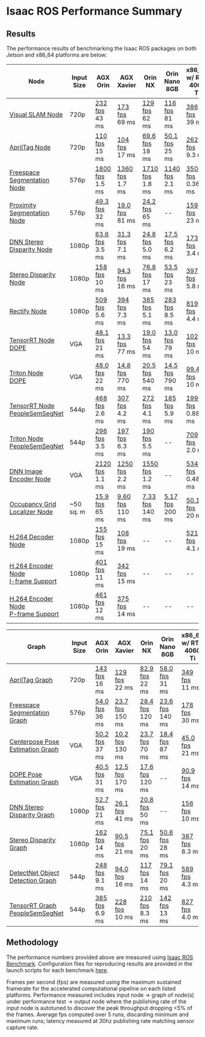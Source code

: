 # Isaac ROS Performance Summary

## Results

The performance results of benchmarking the Isaac ROS packages on both Jetson and x86_64 platforms are below:

| Node                                                                                                                                                              | Input Size | AGX Orin                                                                                                                                               | AGX Xavier                                                                                                                                               | Orin NX                                                                                                                                               | Orin Nano 8GB                                                                                                                                        | x86_64 w/ RTX 4060 Ti                                                                                                                                     |
| ----------------------------------------------------------------------------------------------------------------------------------------------------------------- | ---------- | ------------------------------------------------------------------------------------------------------------------------------------------------------ | -------------------------------------------------------------------------------------------------------------------------------------------------------- | ----------------------------------------------------------------------------------------------------------------------------------------------------- | ---------------------------------------------------------------------------------------------------------------------------------------------------- | --------------------------------------------------------------------------------------------------------------------------------------------------------- |
| [Visual SLAM Node](https://github.com/NVIDIA-ISAAC-ROS/isaac_ros_benchmark/blob/main/scripts//isaac_ros_visual_slam_node.py)                              | 720p       | [232 fps](https://github.com/NVIDIA-ISAAC-ROS/isaac_ros_benchmark/blob/main/results/isaac_ros_visual_slam_node-agx_orin.json)<br>43 ms         | [173 fps](https://github.com/NVIDIA-ISAAC-ROS/isaac_ros_benchmark/blob/main/results/isaac_ros_visual_slam_node-agx_xavier.json)<br>69 ms         | [129 fps](https://github.com/NVIDIA-ISAAC-ROS/isaac_ros_benchmark/blob/main/results/isaac_ros_visual_slam_node-orin_nx.json)<br>62 ms         | [116 fps](https://github.com/NVIDIA-ISAAC-ROS/isaac_ros_benchmark/blob/main/results/isaac_ros_visual_slam_node-orin_nano.json)<br>81 ms      | [386 fps](https://github.com/NVIDIA-ISAAC-ROS/isaac_ros_benchmark/blob/main/results/isaac_ros_visual_slam_node-nuc_4060ti.json)<br>39 ms          |
| [AprilTag Node](https://github.com/NVIDIA-ISAAC-ROS/isaac_ros_benchmark/blob/main/scripts//isaac_ros_apriltag_node.py)                                    | 720p       | [110 fps](https://github.com/NVIDIA-ISAAC-ROS/isaac_ros_benchmark/blob/main/results/isaac_ros_apriltag_node-agx_orin.json)<br>15 ms            | [104 fps](https://github.com/NVIDIA-ISAAC-ROS/isaac_ros_benchmark/blob/main/results/isaac_ros_apriltag_node-agx_xavier.json)<br>17 ms            | [69.6 fps](https://github.com/NVIDIA-ISAAC-ROS/isaac_ros_benchmark/blob/main/results/isaac_ros_apriltag_node-orin_nx.json)<br>18 ms           | [50.1 fps](https://github.com/NVIDIA-ISAAC-ROS/isaac_ros_benchmark/blob/main/results/isaac_ros_apriltag_node-orin_nano.json)<br>25 ms        | [262 fps](https://github.com/NVIDIA-ISAAC-ROS/isaac_ros_benchmark/blob/main/results/isaac_ros_apriltag_node-nuc_4060ti.json)<br>9.3 ms            |
| [Freespace Segmentation Node](https://github.com/NVIDIA-ISAAC-ROS/isaac_ros_benchmark/blob/main/scripts//isaac_ros_bi3d_fs_node.py)                       | 576p       | [1800 fps](https://github.com/NVIDIA-ISAAC-ROS/isaac_ros_benchmark/blob/main/results/isaac_ros_bi3d_fs_node-agx_orin.json)<br>1.5 ms           | [1360 fps](https://github.com/NVIDIA-ISAAC-ROS/isaac_ros_benchmark/blob/main/results/isaac_ros_bi3d_fs_node-agx_xavier.json)<br>1.7 ms           | [1710 fps](https://github.com/NVIDIA-ISAAC-ROS/isaac_ros_benchmark/blob/main/results/isaac_ros_bi3d_fs_node-orin_nx.json)<br>1.8 ms           | [1140 fps](https://github.com/NVIDIA-ISAAC-ROS/isaac_ros_benchmark/blob/main/results/isaac_ros_bi3d_fs_node-orin_nano.json)<br>2.1 ms        | [3500 fps](https://github.com/NVIDIA-ISAAC-ROS/isaac_ros_benchmark/blob/main/results/isaac_ros_bi3d_fs_node-nuc_4060ti.json)<br>0.36 ms           |
| [Proximity Segmentation Node](https://github.com/NVIDIA-ISAAC-ROS/isaac_ros_benchmark/blob/main/scripts//isaac_ros_bi3d_node.py)                          | 576p       | [49.3 fps](https://github.com/NVIDIA-ISAAC-ROS/isaac_ros_benchmark/blob/main/results/isaac_ros_bi3d_node-agx_orin.json)<br>32 ms               | [19.0 fps](https://github.com/NVIDIA-ISAAC-ROS/isaac_ros_benchmark/blob/main/results/isaac_ros_bi3d_node-agx_xavier.json)<br>81 ms               | [24.2 fps](https://github.com/NVIDIA-ISAAC-ROS/isaac_ros_benchmark/blob/main/results/isaac_ros_bi3d_node-orin_nx.json)<br>65 ms               | --                                                                                                                                                   | [159 fps](https://github.com/NVIDIA-ISAAC-ROS/isaac_ros_benchmark/blob/main/results/isaac_ros_bi3d_node-nuc_4060ti.json)<br>23 ms                 |
| [DNN Stereo Disparity Node](https://github.com/NVIDIA-ISAAC-ROS/isaac_ros_benchmark/blob/main/scripts//isaac_ros_ess_node.py)                             | 1080p      | [63.6 fps](https://github.com/NVIDIA-ISAAC-ROS/isaac_ros_benchmark/blob/main/results/isaac_ros_ess_node-agx_orin.json)<br>3.5 ms               | [31.3 fps](https://github.com/NVIDIA-ISAAC-ROS/isaac_ros_benchmark/blob/main/results/isaac_ros_ess_node-agx_xavier.json)<br>7.1 ms               | [24.8 fps](https://github.com/NVIDIA-ISAAC-ROS/isaac_ros_benchmark/blob/main/results/isaac_ros_ess_node-orin_nx.json)<br>5.0 ms               | [17.5 fps](https://github.com/NVIDIA-ISAAC-ROS/isaac_ros_benchmark/blob/main/results/isaac_ros_ess_node-orin_nano_emul.json)<br>6.2 ms       | [173 fps](https://github.com/NVIDIA-ISAAC-ROS/isaac_ros_benchmark/blob/main/results/isaac_ros_ess_node-nuc_4060ti.json)<br>3.4 ms                 |
| [Stereo Disparity Node](https://github.com/NVIDIA-ISAAC-ROS/isaac_ros_benchmark/blob/main/scripts//isaac_ros_disparity_node.py)                           | 1080p      | [158 fps](https://github.com/NVIDIA-ISAAC-ROS/isaac_ros_benchmark/blob/main/results/isaac_ros_disparity_node-agx_orin.json)<br>10 ms           | [94.3 fps](https://github.com/NVIDIA-ISAAC-ROS/isaac_ros_benchmark/blob/main/results/isaac_ros_disparity_node-agx_xavier.json)<br>16 ms          | [76.8 fps](https://github.com/NVIDIA-ISAAC-ROS/isaac_ros_benchmark/blob/main/results/isaac_ros_disparity_node-orin_nx.json)<br>17 ms          | [53.5 fps](https://github.com/NVIDIA-ISAAC-ROS/isaac_ros_benchmark/blob/main/results/isaac_ros_disparity_node-orin_nano.json)<br>23 ms       | [397 fps](https://github.com/NVIDIA-ISAAC-ROS/isaac_ros_benchmark/blob/main/results/isaac_ros_disparity_node-nuc_4060ti.json)<br>5.8 ms           |
| [Rectify Node](https://github.com/NVIDIA-ISAAC-ROS/isaac_ros_benchmark/blob/main/scripts//isaac_ros_rectify_node.py)                                      | 1080p      | [509 fps](https://github.com/NVIDIA-ISAAC-ROS/isaac_ros_benchmark/blob/main/results/isaac_ros_rectify_node-agx_orin.json)<br>5.6 ms            | [394 fps](https://github.com/NVIDIA-ISAAC-ROS/isaac_ros_benchmark/blob/main/results/isaac_ros_rectify_node-agx_xavier.json)<br>7.3 ms            | [385 fps](https://github.com/NVIDIA-ISAAC-ROS/isaac_ros_benchmark/blob/main/results/isaac_ros_rectify_node-orin_nx.json)<br>5.1 ms            | [283 fps](https://github.com/NVIDIA-ISAAC-ROS/isaac_ros_benchmark/blob/main/results/isaac_ros_rectify_node-orin_nano.json)<br>8.5 ms         | [819 fps](https://github.com/NVIDIA-ISAAC-ROS/isaac_ros_benchmark/blob/main/results/isaac_ros_rectify_node-nuc_4060ti.json)<br>4.4 ms             |
| [TensorRT Node<br>DOPE](https://github.com/NVIDIA-ISAAC-ROS/isaac_ros_benchmark/blob/main/scripts//isaac_ros_tensor_rt_dope_node.py)                      | VGA        | [48.1 fps](https://github.com/NVIDIA-ISAAC-ROS/isaac_ros_benchmark/blob/main/results/isaac_ros_tensor_rt_dope_node-agx_orin.json)<br>21 ms     | [13.3 fps](https://github.com/NVIDIA-ISAAC-ROS/isaac_ros_benchmark/blob/main/results/isaac_ros_tensor_rt_dope_node-agx_xavier.json)<br>77 ms     | [19.0 fps](https://github.com/NVIDIA-ISAAC-ROS/isaac_ros_benchmark/blob/main/results/isaac_ros_tensor_rt_dope_node-orin_nx.json)<br>54 ms     | [13.0 fps](https://github.com/NVIDIA-ISAAC-ROS/isaac_ros_benchmark/blob/main/results/isaac_ros_tensor_rt_dope_node-orin_nano.json)<br>79 ms  | [102 fps](https://github.com/NVIDIA-ISAAC-ROS/isaac_ros_benchmark/blob/main/results/isaac_ros_tensor_rt_dope_node-nuc_4060ti.json)<br>10 ms       |
| [Triton Node<br>DOPE](https://github.com/NVIDIA-ISAAC-ROS/isaac_ros_benchmark/blob/main/scripts//isaac_ros_triton_dope_node.py)                           | VGA        | [48.0 fps](https://github.com/NVIDIA-ISAAC-ROS/isaac_ros_benchmark/blob/main/results/isaac_ros_triton_dope_node-agx_orin.json)<br>22 ms        | [14.8 fps](https://github.com/NVIDIA-ISAAC-ROS/isaac_ros_benchmark/blob/main/results/isaac_ros_triton_dope_node-agx_xavier.json)<br>770 ms       | [20.5 fps](https://github.com/NVIDIA-ISAAC-ROS/isaac_ros_benchmark/blob/main/results/isaac_ros_triton_dope_node-orin_nx.json)<br>540 ms       | [14.5 fps](https://github.com/NVIDIA-ISAAC-ROS/isaac_ros_benchmark/blob/main/results/isaac_ros_triton_dope_node-orin_nano.json)<br>790 ms    | [99.4 fps](https://github.com/NVIDIA-ISAAC-ROS/isaac_ros_benchmark/blob/main/results/isaac_ros_triton_dope_node-nuc_4060ti.json)<br>10 ms         |
| [TensorRT Node<br>PeopleSemSegNet](https://github.com/NVIDIA-ISAAC-ROS/isaac_ros_benchmark/blob/main/scripts//isaac_ros_tensor_rt_ps_node.py)             | 544p       | [468 fps](https://github.com/NVIDIA-ISAAC-ROS/isaac_ros_benchmark/blob/main/results/isaac_ros_tensor_rt_ps_node-agx_orin.json)<br>2.6 ms       | [307 fps](https://github.com/NVIDIA-ISAAC-ROS/isaac_ros_benchmark/blob/main/results/isaac_ros_tensor_rt_ps_node-agx_xavier.json)<br>4.2 ms       | [272 fps](https://github.com/NVIDIA-ISAAC-ROS/isaac_ros_benchmark/blob/main/results/isaac_ros_tensor_rt_ps_node-orin_nx.json)<br>4.1 ms       | [185 fps](https://github.com/NVIDIA-ISAAC-ROS/isaac_ros_benchmark/blob/main/results/isaac_ros_tensor_rt_ps_node-orin_nano.json)<br>5.9 ms    | [1990 fps](https://github.com/NVIDIA-ISAAC-ROS/isaac_ros_benchmark/blob/main/results/isaac_ros_tensor_rt_ps_node-nuc_4060ti.json)<br>0.88 ms      |
| [Triton Node<br>PeopleSemSegNet](https://github.com/NVIDIA-ISAAC-ROS/isaac_ros_benchmark/blob/main/scripts//isaac_ros_triton_ps_node.py)                  | 544p       | [296 fps](https://github.com/NVIDIA-ISAAC-ROS/isaac_ros_benchmark/blob/main/results/isaac_ros_triton_ps_node-agx_orin.json)<br>3.5 ms          | [197 fps](https://github.com/NVIDIA-ISAAC-ROS/isaac_ros_benchmark/blob/main/results/isaac_ros_triton_ps_node-agx_xavier.json)<br>6.3 ms          | [190 fps](https://github.com/NVIDIA-ISAAC-ROS/isaac_ros_benchmark/blob/main/results/isaac_ros_triton_ps_node-orin_nx.json)<br>5.5 ms          | --                                                                                                                                                   | [709 fps](https://github.com/NVIDIA-ISAAC-ROS/isaac_ros_benchmark/blob/main/results/isaac_ros_triton_ps_node-nuc_4060ti.json)<br>2.0 ms           |
| [DNN Image Encoder Node](https://github.com/NVIDIA-ISAAC-ROS/isaac_ros_benchmark/blob/main/scripts//isaac_ros_dnn_image_encoder_node.py)                  | VGA        | [2120 fps](https://github.com/NVIDIA-ISAAC-ROS/isaac_ros_benchmark/blob/main/results/isaac_ros_dnn_image_encoder_node-agx_orin.json)<br>1.1 ms | [1250 fps](https://github.com/NVIDIA-ISAAC-ROS/isaac_ros_benchmark/blob/main/results/isaac_ros_dnn_image_encoder_node-agx_xavier.json)<br>2.2 ms | [1550 fps](https://github.com/NVIDIA-ISAAC-ROS/isaac_ros_benchmark/blob/main/results/isaac_ros_dnn_image_encoder_node-orin_nx.json)<br>1.2 ms | --                                                                                                                                                   | [5340 fps](https://github.com/NVIDIA-ISAAC-ROS/isaac_ros_benchmark/blob/main/results/isaac_ros_dnn_image_encoder_node-nuc_4060ti.json)<br>0.48 ms |
| [Occupancy Grid Localizer Node](https://github.com/NVIDIA-ISAAC-ROS/isaac_ros_benchmark/blob/main/scripts//isaac_ros_grid_localizer_node.py)              | ~50 sq. m  | [15.9 fps](https://github.com/NVIDIA-ISAAC-ROS/isaac_ros_benchmark/blob/main/results/isaac_ros_grid_localizer_node-agx_orin.json)<br>65 ms     | [9.60 fps](https://github.com/NVIDIA-ISAAC-ROS/isaac_ros_benchmark/blob/main/results/isaac_ros_grid_localizer_node-agx_xavier.json)<br>110 ms    | [7.33 fps](https://github.com/NVIDIA-ISAAC-ROS/isaac_ros_benchmark/blob/main/results/isaac_ros_grid_localizer_node-orin_nx.json)<br>140 ms    | [5.17 fps](https://github.com/NVIDIA-ISAAC-ROS/isaac_ros_benchmark/blob/main/results/isaac_ros_grid_localizer_node-orin_nano.json)<br>200 ms | [50.1 fps](https://github.com/NVIDIA-ISAAC-ROS/isaac_ros_benchmark/blob/main/results/isaac_ros_grid_localizer_node-nuc_4060ti.json)<br>20 ms      |
| [H.264 Decoder Node](https://github.com/NVIDIA-ISAAC-ROS/isaac_ros_benchmark/blob/main/scripts//isaac_ros_h264_decoder_node.py)                           | 1080p      | [155 fps](https://github.com/NVIDIA-ISAAC-ROS/isaac_ros_benchmark/blob/main/results/isaac_ros_h264_decoder_node-agx_orin.json)<br>15 ms        | [108 fps](https://github.com/NVIDIA-ISAAC-ROS/isaac_ros_benchmark/blob/main/results/isaac_ros_h264_decoder_node-agx_xavier.json)<br>19 ms        | --                                                                                                                                                    | --                                                                                                                                                   | [521 fps](https://github.com/NVIDIA-ISAAC-ROS/isaac_ros_benchmark/blob/main/results/isaac_ros_h264_decoder_node-nuc_4060ti.json)<br>4.1 ms        |
| [H.264 Encoder Node<br>I-frame Support](https://github.com/NVIDIA-ISAAC-ROS/isaac_ros_benchmark/blob/main/scripts//isaac_ros_h264_encoder_iframe_node.py) | 1080p      | [401 fps](https://github.com/NVIDIA-ISAAC-ROS/isaac_ros_benchmark/blob/main/results/isaac_ros_h264_encoder_iframe_node-agx_orin.json)<br>11 ms | [342 fps](https://github.com/NVIDIA-ISAAC-ROS/isaac_ros_benchmark/blob/main/results/isaac_ros_h264_encoder_iframe_node-agx_xavier.json)<br>15 ms | --                                                                                                                                                    | --                                                                                                                                                   | --                                                                                                                                                        |
| [H.264 Encoder Node<br>P-frame Support](https://github.com/NVIDIA-ISAAC-ROS/isaac_ros_benchmark/blob/main/scripts//isaac_ros_h264_encoder_pframe_node.py) | 1080p      | [461 fps](https://github.com/NVIDIA-ISAAC-ROS/isaac_ros_benchmark/blob/main/results/isaac_ros_h264_encoder_pframe_node-agx_orin.json)<br>12 ms | [375 fps](https://github.com/NVIDIA-ISAAC-ROS/isaac_ros_benchmark/blob/main/results/isaac_ros_h264_encoder_pframe_node-agx_xavier.json)<br>14 ms | --                                                                                                                                                    | --                                                                                                                                                   | --                                                                                                                                                        |


| Graph                                                                                                                                                | Input Size | AGX Orin                                                                                                                                        | AGX Xavier                                                                                                                                         | Orin NX                                                                                                                                        | Orin Nano 8GB                                                                                                                                         | x86_64 w/ RTX 4060 Ti                                                                                                                             |
| ---------------------------------------------------------------------------------------------------------------------------------------------------- | ---------- | ----------------------------------------------------------------------------------------------------------------------------------------------- | -------------------------------------------------------------------------------------------------------------------------------------------------- | ---------------------------------------------------------------------------------------------------------------------------------------------- | ----------------------------------------------------------------------------------------------------------------------------------------------------- | ------------------------------------------------------------------------------------------------------------------------------------------------- |
| [AprilTag Graph](https://github.com/NVIDIA-ISAAC-ROS/isaac_ros_benchmark/blob/main/scripts//isaac_ros_apriltag_graph.py)                     | 720p       | [143 fps](https://github.com/NVIDIA-ISAAC-ROS/isaac_ros_benchmark/blob/main/results/isaac_ros_apriltag_graph-agx_orin.json)<br>16 ms    | [129 fps](https://github.com/NVIDIA-ISAAC-ROS/isaac_ros_benchmark/blob/main/results/isaac_ros_apriltag_graph-agx_xavier.json)<br>22 ms     | [82.9 fps](https://github.com/NVIDIA-ISAAC-ROS/isaac_ros_benchmark/blob/main/results/isaac_ros_apriltag_graph-orin_nx.json)<br>22 ms   | [58.0 fps](https://github.com/NVIDIA-ISAAC-ROS/isaac_ros_benchmark/blob/main/results/isaac_ros_apriltag_graph-orin_nano.json)<br>31 ms        | [349 fps](https://github.com/NVIDIA-ISAAC-ROS/isaac_ros_benchmark/blob/main/results/isaac_ros_apriltag_graph-nuc_4060ti.json)<br>11 ms    |
| [Freespace Segmentation Graph](https://github.com/NVIDIA-ISAAC-ROS/isaac_ros_benchmark/blob/main/scripts//isaac_ros_bi3d_fs_graph.py)        | 576p       | [54.0 fps](https://github.com/NVIDIA-ISAAC-ROS/isaac_ros_benchmark/blob/main/results/isaac_ros_bi3d_fs_graph-agx_orin.json)<br>36 ms    | [23.7 fps](https://github.com/NVIDIA-ISAAC-ROS/isaac_ros_benchmark/blob/main/results/isaac_ros_bi3d_fs_graph-agx_xavier.json)<br>150 ms    | [28.4 fps](https://github.com/NVIDIA-ISAAC-ROS/isaac_ros_benchmark/blob/main/results/isaac_ros_bi3d_fs_graph-orin_nx.json)<br>120 ms   | [23.6 fps](https://github.com/NVIDIA-ISAAC-ROS/isaac_ros_benchmark/blob/main/results/isaac_ros_bi3d_fs_graph-orin_nano.json)<br>140 ms        | [178 fps](https://github.com/NVIDIA-ISAAC-ROS/isaac_ros_benchmark/blob/main/results/isaac_ros_bi3d_fs_graph-nuc_4060ti.json)<br>30 ms     |
| [Centerpose Pose Estimation Graph](https://github.com/NVIDIA-ISAAC-ROS/isaac_ros_benchmark/blob/main/scripts//isaac_ros_centerpose_graph.py) | VGA        | [50.2 fps](https://github.com/NVIDIA-ISAAC-ROS/isaac_ros_benchmark/blob/main/results/isaac_ros_centerpose_graph-agx_orin.json)<br>37 ms | [10.2 fps](https://github.com/NVIDIA-ISAAC-ROS/isaac_ros_benchmark/blob/main/results/isaac_ros_centerpose_graph-agx_xavier.json)<br>130 ms | [23.7 fps](https://github.com/NVIDIA-ISAAC-ROS/isaac_ros_benchmark/blob/main/results/isaac_ros_centerpose_graph-orin_nx.json)<br>70 ms | [18.4 fps](https://github.com/NVIDIA-ISAAC-ROS/isaac_ros_benchmark/blob/main/results/isaac_ros_centerpose_graph-orin_nano_emul.json)<br>87 ms | [45.0 fps](https://github.com/NVIDIA-ISAAC-ROS/isaac_ros_benchmark/blob/main/results/isaac_ros_centerpose_graph-nuc_4060ti.json)<br>21 ms |
| [DOPE Pose Estimation Graph](https://github.com/NVIDIA-ISAAC-ROS/isaac_ros_benchmark/blob/main/scripts//isaac_ros_dope_graph.py)             | VGA        | [40.5 fps](https://github.com/NVIDIA-ISAAC-ROS/isaac_ros_benchmark/blob/main/results/isaac_ros_dope_graph-agx_orin.json)<br>31 ms       | [12.5 fps](https://github.com/NVIDIA-ISAAC-ROS/isaac_ros_benchmark/blob/main/results/isaac_ros_dope_graph-agx_xavier.json)<br>170 ms       | [17.6 fps](https://github.com/NVIDIA-ISAAC-ROS/isaac_ros_benchmark/blob/main/results/isaac_ros_dope_graph-orin_nx.json)<br>120 ms      | --                                                                                                                                                    | [90.9 fps](https://github.com/NVIDIA-ISAAC-ROS/isaac_ros_benchmark/blob/main/results/isaac_ros_dope_graph-nuc_4060ti.json)<br>14 ms       |
| [DNN Stereo Disparity Graph](https://github.com/NVIDIA-ISAAC-ROS/isaac_ros_benchmark/blob/main/scripts//isaac_ros_ess_graph.py)              | 1080p      | [52.7 fps](https://github.com/NVIDIA-ISAAC-ROS/isaac_ros_benchmark/blob/main/results/isaac_ros_ess_graph-agx_orin.json)<br>21 ms        | [26.1 fps](https://github.com/NVIDIA-ISAAC-ROS/isaac_ros_benchmark/blob/main/results/isaac_ros_ess_graph-agx_xavier.json)<br>41 ms         | [20.8 fps](https://github.com/NVIDIA-ISAAC-ROS/isaac_ros_benchmark/blob/main/results/isaac_ros_ess_graph-orin_nx.json)<br>50 ms        | --                                                                                                                                                    | [156 fps](https://github.com/NVIDIA-ISAAC-ROS/isaac_ros_benchmark/blob/main/results/isaac_ros_ess_graph-nuc_4060ti.json)<br>10 ms         |
| [Stereo Disparity Graph](https://github.com/NVIDIA-ISAAC-ROS/isaac_ros_benchmark/blob/main/scripts//isaac_ros_disparity_graph.py)            | 1080p      | [162 fps](https://github.com/NVIDIA-ISAAC-ROS/isaac_ros_benchmark/blob/main/results/isaac_ros_disparity_graph-agx_orin.json)<br>14 ms   | [90.5 fps](https://github.com/NVIDIA-ISAAC-ROS/isaac_ros_benchmark/blob/main/results/isaac_ros_disparity_graph-agx_xavier.json)<br>21 ms   | [75.1 fps](https://github.com/NVIDIA-ISAAC-ROS/isaac_ros_benchmark/blob/main/results/isaac_ros_disparity_graph-orin_nx.json)<br>20 ms  | [50.6 fps](https://github.com/NVIDIA-ISAAC-ROS/isaac_ros_benchmark/blob/main/results/isaac_ros_disparity_graph-orin_nano.json)<br>28 ms       | [387 fps](https://github.com/NVIDIA-ISAAC-ROS/isaac_ros_benchmark/blob/main/results/isaac_ros_disparity_graph-nuc_4060ti.json)<br>8.3 ms  |
| [DetectNet Object Detection Graph](https://github.com/NVIDIA-ISAAC-ROS/isaac_ros_benchmark/blob/main/scripts//isaac_ros_detectnet_graph.py)  | 544p       | [248 fps](https://github.com/NVIDIA-ISAAC-ROS/isaac_ros_benchmark/blob/main/results/isaac_ros_detectnet_graph-agx_orin.json)<br>9.1 ms  | [94.0 fps](https://github.com/NVIDIA-ISAAC-ROS/isaac_ros_benchmark/blob/main/results/isaac_ros_detectnet_graph-agx_xavier.json)<br>16 ms   | [117 fps](https://github.com/NVIDIA-ISAAC-ROS/isaac_ros_benchmark/blob/main/results/isaac_ros_detectnet_graph-orin_nx.json)<br>14 ms   | [79.1 fps](https://github.com/NVIDIA-ISAAC-ROS/isaac_ros_benchmark/blob/main/results/isaac_ros_detectnet_graph-orin_nano.json)<br>20 ms       | [589 fps](https://github.com/NVIDIA-ISAAC-ROS/isaac_ros_benchmark/blob/main/results/isaac_ros_detectnet_graph-nuc_4060ti.json)<br>4.3 ms  |
| [TensorRT Graph<br>PeopleSemSegNet](https://github.com/NVIDIA-ISAAC-ROS/isaac_ros_benchmark/blob/main/scripts//isaac_ros_unet_graph.py)      | 544p       | [385 fps](https://github.com/NVIDIA-ISAAC-ROS/isaac_ros_benchmark/blob/main/results/isaac_ros_unet_graph-agx_orin.json)<br>6.9 ms       | [228 fps](https://github.com/NVIDIA-ISAAC-ROS/isaac_ros_benchmark/blob/main/results/isaac_ros_unet_graph-agx_xavier.json)<br>10 ms         | [210 fps](https://github.com/NVIDIA-ISAAC-ROS/isaac_ros_benchmark/blob/main/results/isaac_ros_unet_graph-orin_nx.json)<br>8.3 ms       | [142 fps](https://github.com/NVIDIA-ISAAC-ROS/isaac_ros_benchmark/blob/main/results/isaac_ros_unet_graph-orin_nano.json)<br>13 ms             | [827 fps](https://github.com/NVIDIA-ISAAC-ROS/isaac_ros_benchmark/blob/main/results/isaac_ros_unet_graph-nuc_4060ti.json)<br>4.0 ms       |


## Methodology

The performance numbers provided above are measured using [Isaac ROS Benchmark](https://github.com/NVIDIA-ISAAC-ROS/isaac_ros_benchmark). Configuration files for reproducing results are provided in the launch scripts for each benchmark [here](https://github.com/NVIDIA-ISAAC-ROS/isaac_ros_benchmark/-/tree/dev/scripts).

Frames per second (fps) are measured using the maximum sustained framerate for the accelerated computational pipeline on each listed platforms. Performance measured includes input node → graph of node(s) under performance test → output node where the publishing rate of the input node is autotuned to discover the peak throughput dropping <5% of the frames. Average fps computed over 5 runs, discarding minimum and maximum runs; latency measured at 30hz publishing rate matching sensor capture rate.
